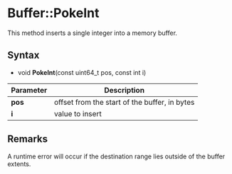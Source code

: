 # Buffer::PokeInt #
This method inserts a single integer into a memory buffer.

## Syntax ##
- void **PokeInt**(const uint64_t pos, const int i)

| Parameter | Description |
| ----- | ----- |
| **pos** | offset from the start of the buffer, in bytes |
| **i** | value to insert |

## Remarks ##
A runtime error will occur if the destination range lies outside of the buffer extents.